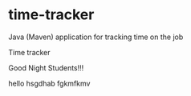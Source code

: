# time-tracker
Java (Maven) application for tracking time on the job

Time tracker

Good Night Students!!! 

hello hsgdhab
fgkmfkmv